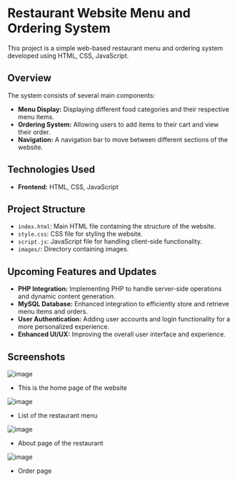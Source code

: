 # Restaurant Website Menu and Ordering System

This project is a simple web-based restaurant menu and ordering system developed using HTML, CSS, JavaScript.

## Overview

The system consists of several main components:

- **Menu Display:** Displaying different food categories and their respective menu items.
- **Ordering System:** Allowing users to add items to their cart and view their order.
- **Navigation:** A navigation bar to move between different sections of the website.

## Technologies Used

- **Frontend:** HTML, CSS, JavaScript

## Project Structure

- `index.html`: Main HTML file containing the structure of the website.
- `style.css`: CSS file for styling the website.
- `script.js`: JavaScript file for handling client-side functionality.
- `images/`: Directory containing images.

## Upcoming Features and Updates

- **PHP Integration:** Implementing PHP to handle server-side operations and dynamic content generation.
- **MySQL Database:** Enhanced integration to efficiently store and retrieve menu items and orders.
- **User Authentication:** Adding user accounts and login functionality for a more personalized experience.
- **Enhanced UI/UX:** Improving the overall user interface and experience.

## Screenshots
![image](https://github.com/krs-trc/Online-Web-Stall/assets/154535021/dfe7fec5-9e9d-4ea2-a831-e90e919bfebe)
- This is the home page of the website

![image](https://github.com/krs-trc/Online-Web-Stall/assets/154535021/170526e6-04c4-4234-927a-5487247bc9cc)
- List of the restaurant menu

![image](https://github.com/krs-trc/Online-Web-Stall/assets/154535021/4de67bab-c221-4ced-a9a4-facf9165e715)

- About page of the restaurant

![image](https://github.com/krs-trc/Online-Web-Stall/assets/154535021/7e58961b-9b27-4a8d-850a-e0027312ded8)

- Order page 


